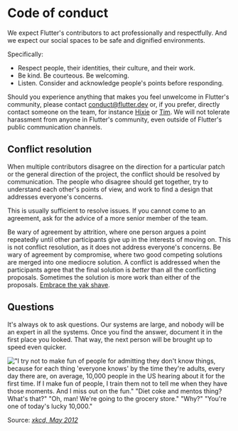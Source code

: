 # Code of conduct

We expect Flutter's contributors to act professionally and respectfully.
And we expect our social spaces to be safe and dignified environments.

Specifically:

* Respect people, their identities, their culture, and their work.
* Be kind. Be courteous. Be welcoming.
* Listen. Consider and acknowledge people's points before responding.

Should you experience anything that makes you feel unwelcome in Flutter's
community, please contact [conduct@flutter.dev](mailto:conduct@flutter.dev)
or, if you prefer, directly contact someone on the team, for instance
[Hixie](mailto:ian@hixie.ch) or [Tim](mailto:timsneath@google.com). We will
not tolerate harassment from anyone in Flutter's community, even outside
of Flutter's public communication channels.

## Conflict resolution

When multiple contributors disagree on the direction for a particular
patch or the general direction of the project, the conflict should be
resolved by communication. The people who disagree should get
together, try to understand each other's points of view, and work to
find a design that addresses everyone's concerns.

This is usually sufficient to resolve issues. If you cannot come to an
agreement, ask for the advice of a more senior member of the team.

Be wary of agreement by attrition, where one person argues a point
repeatedly until other participants give up in the interests of moving
on. This is not conflict resolution, as it does not address everyone's
concerns. Be wary of agreement by compromise, where two good competing
solutions are merged into one mediocre solution. A conflict is
addressed when the participants agree that the final solution is
_better_ than all the conflicting proposals. Sometimes the solution is
more work than either of the proposals. [Embrace the yak
shave](https://github.com/flutter/flutter/wiki/Style-guide-for-Flutter-repo#lazy-programming).

## Questions

It's always ok to ask questions. Our systems are large, and nobody will be
an expert in all the systems. Once you find the answer, document it in
the first place you looked. That way, the next person will be brought
up to speed even quicker.

!["I try not to make fun of people for admitting they don't know things, because for each thing 'everyone knows' by the time they're adults, every day there are, on average, 10,000 people in the US hearing about it for the first time. If I make fun of people, I train them not to tell me when they have those moments. And I miss out on the fun." "Diet coke and mentos thing? What's that?" "Oh, man! We're going to the grocery store." "Why?" "You're one of today's lucky 10,000."](https://imgs.xkcd.com/comics/ten_thousand.png)

Source: _[xkcd, May 2012](https://xkcd.com/1053/)_
